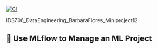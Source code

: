 
[![CI](https://github.com/nogibjj/IDS706_DataEngineering_BarbaraFlores_Miniproject12/actions/workflows/cicd.yml/badge.svg)](https://github.com/nogibjj/IDS706_DataEngineering_BarbaraFlores_Miniproject12/actions/workflows/cicd.yml)

IDS706_DataEngineering_BarbaraFlores_Miniproject12
## 📂 Use MLflow to Manage an ML Project


